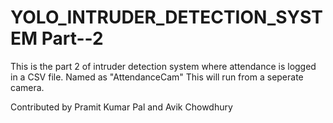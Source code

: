 # YOLO_INTRUDER_DETECTION_SYSTEM Part--2
 This is the part 2 of intruder detection system where attendance is logged in a CSV file.
 Named as "AttendanceCam"
 This will run from a seperate camera.
 
Contributed by Pramit Kumar Pal and Avik Chowdhury
